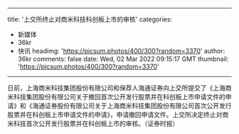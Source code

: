
---
title: '上交所终止对商米科技科创板上市的审核'
categories: 
 - 新媒体
 - 36kr
 - 快讯
headimg: 'https://picsum.photos/400/300?random=3370'
author: 36kr
comments: false
date: Wed, 02 Mar 2022 09:15:17 GMT
thumbnail: 'https://picsum.photos/400/300?random=3370'
---

<div>   
日前，上海商米科技集团股份有限公司和保荐人海通证券向上交所提交了《上海商米科技集团股份有限公司关于撤回首次公开发行股票并在科创板上市申请文件的申请》和《海通证券股份有限公司关于上海商米科技集团股份有限公司首次公开发行股票并在科创板上市申请文件的申请》，申请撤回申请文件。上交所决定终止对商米科技首次公开发行股票并在科创板上市的审核。（证券时报）  
</div>
            